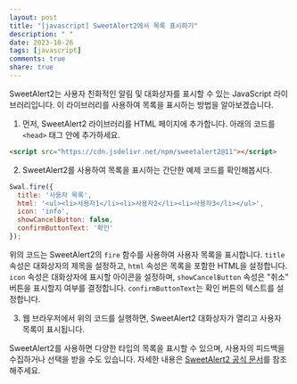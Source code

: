 ```yaml
---
layout: post
title: "[javascript] SweetAlert2에서 목록 표시하기"
description: " "
date: 2023-10-26
tags: [javascript]
comments: true
share: true
---
```


SweetAlert2는 사용자 친화적인 알림 및 대화상자를 표시할 수 있는 JavaScript 라이브러리입니다. 이 라이브러리를 사용하여 목록을 표시하는 방법을 알아보겠습니다.

1. 먼저, SweetAlert2 라이브러리를 HTML 페이지에 추가합니다. 아래의 코드를 `<head>` 태그 안에 추가하세요.

```html
<script src="https://cdn.jsdelivr.net/npm/sweetalert2@11"></script>
```

2. SweetAlert2를 사용하여 목록을 표시하는 간단한 예제 코드를 확인해봅시다.

```javascript
Swal.fire({
  title: '사용자 목록',
  html: '<ul><li>사용자1</li><li>사용자2</li><li>사용자3</li></ul>',
  icon: 'info',
  showCancelButton: false,
  confirmButtonText: '확인'
});
```

위의 코드는 SweetAlert2의 `fire` 함수를 사용하여 사용자 목록을 표시합니다. `title` 속성은 대화상자의 제목을 설정하고, `html` 속성은 목록을 포함한 HTML을 설정합니다. `icon` 속성은 대화상자에 표시할 아이콘을 설정하며, `showCancelButton` 속성은 "취소" 버튼을 표시할지 여부를 결정합니다. `confirmButtonText`는 확인 버튼의 텍스트를 설정합니다.

3. 웹 브라우저에서 위의 코드를 실행하면, SweetAlert2 대화상자가 열리고 사용자 목록이 표시됩니다.

SweetAlert2를 사용하면 다양한 타입의 목록을 표시할 수 있으며, 사용자의 피드백을 수집하거나 선택을 받을 수도 있습니다. 자세한 내용은 [SweetAlert2 공식 문서](https://sweetalert2.github.io/)를 참조해주세요.